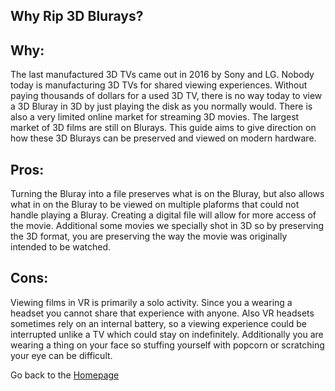 ## Why Rip 3D Blurays?

## Why:
The last manufactured 3D TVs came out in 2016 by Sony and LG. Nobody today is manufacturing 3D TVs for shared viewing experiences. Without paying thousands of dollars for a used 3D TV, there is no way today to view a 3D Bluray in 3D by just playing the disk as you normally would. There is also a very limited online market for streaming 3D movies. The largest market of 3D films are still on Blurays. This guide aims to give direction on how these 3D Blurays can be preserved and viewed on modern hardware.

## Pros:
Turning the Bluray into a file preserves what is on the Bluray, but also allows what in on the Bluray to be viewed on multiple plaforms that could not handle playing a Bluray. Creating a digital file will allow for more access of the movie. Additional some movies we specially shot in 3D so by preserving the 3D format, you are preserving the way the movie was originally intended to be watched.

## Cons:
Viewing films in VR is primarily a solo activity. Since you a wearing a headset you cannot share that experience with anyone. Also VR headsets sometimes rely on an internal battery, so a viewing experience could be interrupted unlike a TV which could stay on indefinitely. Additionally you are wearing a thing on your face so stuffing yourself with popcorn or scratching your eye can be difficult.


Go back to the [Homepage](index.md)
